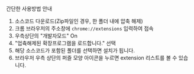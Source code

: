 간단한 사용방법 안내

1. 소스코드 다운로드(Zip파일인 경우, 한 폴더 내에 압축 해제)
2. 크롬 브라우저의 주소창에 `chrome://extensions` 입력하여 접속
3. 우측상단의 "개발자모드" On
4. "업츅해제된 확장프로그램을 로드합니다." 선택
5. 해당 소스코드가 포함된 폴더를 선택하면 설치가 됩니다.
6. 브라우저 우측 상단의 퍼즐 모양 아이콘을 누르면 extension 리스트를 볼 수 있습니다.

